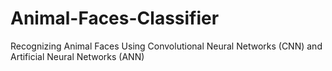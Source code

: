 # Animal-Faces-Classifier
Recognizing Animal Faces Using Convolutional Neural Networks (CNN) and Artificial Neural Networks (ANN)
